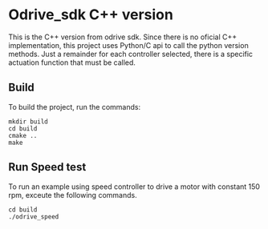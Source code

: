 # Odrive_sdk C++ version
This is the C++ version from odrive sdk. Since there is no oficial C++ implementation, this project uses Python/C api to call the python version methods. Just a remainder for each controller selected, there is a specific actuation function that must be called.  

## Build
To build the project, run the commands:
```
mkdir build 
cd build
cmake ..
make
```

## Run Speed test
To run an example using speed controller to drive a motor with constant 150 rpm, exceute the following commands.
```
cd build 
./odrive_speed
```